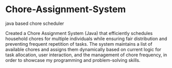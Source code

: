 # Chore-Assignment-System
java based chore scheduler 


Created a Chore Assignment System (Java) that efficiently schedules household chores for multiple individuals while ensuring fair distribution and preventing frequent repetition of tasks. The system maintains a list of available chores and assigns them dynamically based on current logic for task allocation, user interaction, and the management of chore frequency, in order to showcase my programming and problem-solving skills. 
